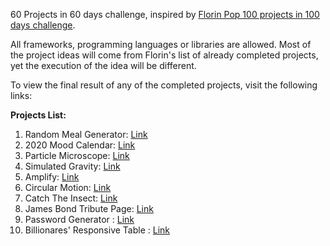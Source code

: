 60 Projects in 60 days challenge, inspired by [Florin Pop 100 projects in 100 days challenge](https://www.florin-pop.com/blog/2019/09/100-days-100-projects).

All frameworks, programming languages or libraries are allowed. Most of the project ideas will come from Florin's list of already completed projects, yet the execution of the idea will be different.

To view the final result of any of the completed projects, visit the following links:

**Projects List:**

 1. Random Meal Generator: [Link](https://codepen.io/mariuslungu97/pen/YzPJNzP)
 2. 2020 Mood Calendar: [Link](https://codepen.io/mariuslungu97/full/wvBQjzj)
 3. Particle Microscope: [Link](https://codepen.io/mariuslungu97/pen/GRgwPEO)
 4. Simulated Gravity: [Link](https://codepen.io/mariuslungu97/pen/KKwbdLR)
 5. Amplify: [Link](https://codepen.io/mariuslungu97/pen/povGJbM)
 6. Circular Motion: [Link](https://codepen.io/mariuslungu97/pen/WNbPvGm)
 7. Catch The Insect: [Link](https://codepen.io/mariuslungu97/full/xxbMNPR)
 8. James Bond Tribute Page: [Link](https://codepen.io/mariuslungu97/pen/mdJeGjE)
 9. Password Generator : [Link](https://codepen.io/mariuslungu97/pen/RwPpxGK)
 10. Billionares' Responsive Table : [Link](https://codepen.io/mariuslungu97/pen/JjdWMbo)
 